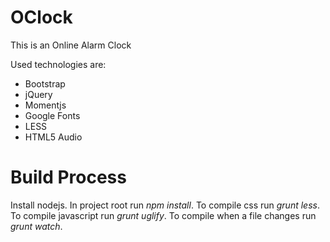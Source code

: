 OClock
======

This is an Online Alarm Clock

Used technologies are:
* Bootstrap
* jQuery
* Momentjs
* Google Fonts
* LESS
* HTML5 Audio

Build Process
=============

Install nodejs.  In project root run *npm install*.  To compile css run *grunt less*.  To compile
javascript run *grunt uglify*. To compile when a file changes run *grunt watch*.
